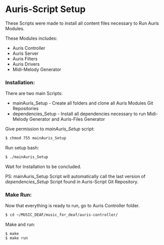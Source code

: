 # Auris-Script Setup

These Scripts were made to install all content files necessary to Run Auris Modules.

These Modules includes:
- Auris Controller
- Auris Server
- Auris Filters
- Auris Drivers
- Midi-Melody Generator


### Installation:

There are two main Scripts:

  - mainAuris_Setup - Create all folders and clone all Auris Modules Git Repositories
  - dependencies_Setup - Install all dependencies necessary to run Midi-Melody Generator and Auris-Files Generator

Give permission to *mainAuris_Setup* script:
```sh
$ chmod 755 mainAuris_Setup
```

Run setup bash:
```sh
$ ./mainAuris_Setup
```

Wait for Installation to be concluded.

PS: mainAuris_Setup Script will automatically call the last version of *dependencies_Setup* Script found in Auris-Script Git Repository.


### Make Run:

Now that everything is ready to run, go to Auris Controller folder.
```sh
$ cd ~/MUSIC_DEAF/music_for_deaf/auris-controller/
```

Make and run:
```
$ make
$ make run
```